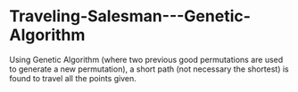 # Traveling-Salesman---Genetic-Algorithm
Using Genetic Algorithm (where two previous good permutations are used to generate a new permutation), a short path (not necessary the shortest) is found to travel all the points given. 
